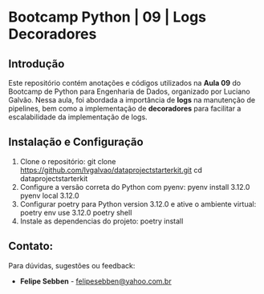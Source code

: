 # Bootcamp Python | 09 | Logs Decoradores
## Introdução
Este repositório contém anotações e códigos utilizados na **Aula 09** do Bootcamp de Python para Engenharia de Dados, organizado por Luciano Galvão.
Nessa aula, foi abordada a importância de **logs** na manutenção de pipelines, bem como a implementação de **decoradores** para facilitar a escalabilidade da implementação de logs.

## Instalação e Configuração
1. Clone o repositório:
git clone https://github.com/lvgalvao/dataprojectstarterkit.git
cd dataprojectstarterkit
2. Configure a versão correta do Python com pyenv:
pyenv install 3.12.0
pyenv local 3.12.0
3. Configurar poetry para Python version 3.12.0 e ative o ambiente virtual:
poetry env use 3.12.0
poetry shell
4. Instale as dependencias do projeto:
poetry install

## Contato:
Para dúvidas, sugestões ou feedback:
- **Felipe Sebben** - felipesebben@yahoo.com.br
